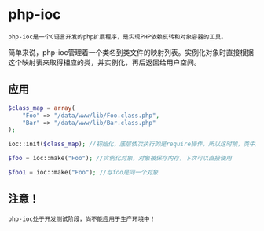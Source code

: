 # php-ioc

    php-ioc是一个C语言开发的php扩展程序，是实现PHP依赖反转和对象容器的工具。

简单来说，php-ioc管理着一个类名到类文件的映射列表。实例化对象时直接根据这个映射表来取得相应的类，并实例化，再后返回给用户空间。

## 应用

```php
$class_map = array(
    "Foo" => "/data/www/lib/Foo.class.php",
    "Bar" => "/data/www/lib/Bar.class.php"
);

ioc::init($class_map); //初始化，底层依次执行的是require操作，所以这时候，类中的静态方法已经可以直接使用。

$foo = ioc::make("Foo"); //实例化对象，对象被保存内存，下次可以直接使用

$foo1 = ioc::make("Foo"); //与foo是同一个对象
```

## 注意！ 
    php-ioc处于开发测试阶段，尚不能应用于生产环境中！